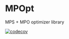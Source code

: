 # MPOpt
MPS + MPO optimizer library

[![codecov](https://codecov.io/gh/quicophy/MPOpt/branch/Alex_path/graph/badge.svg?token=4G7VWYX0S2)](https://codecov.io/gh/quicophy/MPOpt)
